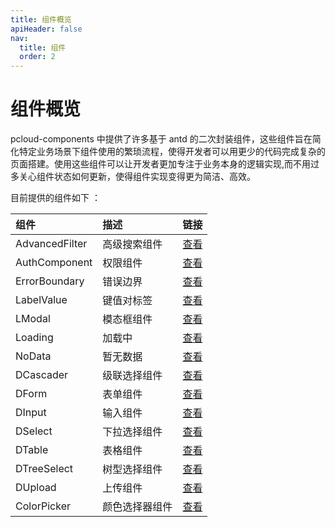 ```yaml
---
title: 组件概览
apiHeader: false
nav:
  title: 组件
  order: 2
---
```


# 组件概览

pcloud-components 中提供了许多基于 antd 的二次封装组件，这些组件旨在简化特定业务场景下组件使用的繁琐流程，使得开发者可以用更少的代码完成复杂的页面搭建。使用这些组件可以让开发者更加专注于业务本身的逻辑实现,而不用过多关心组件状态如何更新，使得组件实现变得更为简洁、高效。

目前提供的组件如下 ：

| 组件           | 描述           | 链接                                |
| :------------- | :------------- | :---------------------------------- |
| AdvancedFilter | 高级搜索组件   | [查看](/components/advanced-filter) |
| AuthComponent  | 权限组件       | [查看](/components/auth-component)  |
| ErrorBoundary  | 错误边界       | [查看](/components/error-boundary)  |
| LabelValue     | 键值对标签     | [查看](/components/label-value)     |
| LModal         | 模态框组件     | [查看](/components/l-modal)         |
| Loading        | 加载中         | [查看](/components/loading)         |
| NoData         | 暂无数据       | [查看](/components/no-data)         |
| DCascader      | 级联选择组件   | [查看](/components/d-cascader)      |
| DForm          | 表单组件       | [查看](/components/d-form)          |
| DInput         | 输入组件       | [查看](/components/d-input)         |
| DSelect        | 下拉选择组件   | [查看](/components/d-select)        |
| DTable         | 表格组件       | [查看](/components/d-table)         |
| DTreeSelect    | 树型选择组件   | [查看](/components/d-tree-select)   |
| DUpload        | 上传组件       | [查看](/components/d-upload)        |
| ColorPicker    | 颜色选择器组件 | [查看](/components/color-picker)    |

